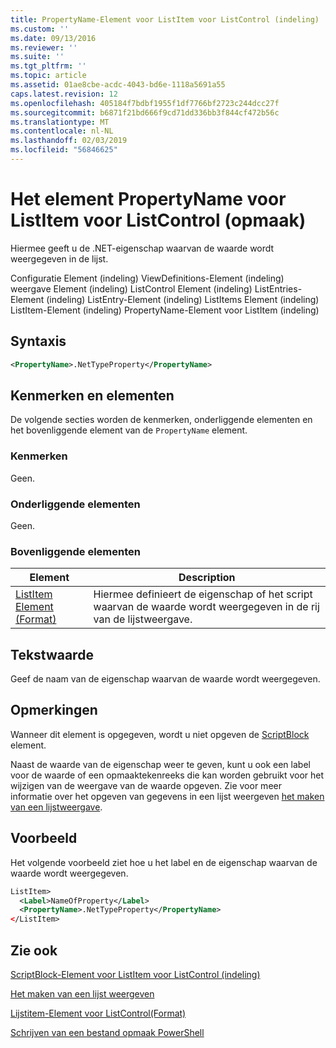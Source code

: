 ```yaml
---
title: PropertyName-Element voor ListItem voor ListControl (indeling) | Microsoft Docs
ms.custom: ''
ms.date: 09/13/2016
ms.reviewer: ''
ms.suite: ''
ms.tgt_pltfrm: ''
ms.topic: article
ms.assetid: 01ae8cbe-acdc-4043-bd6e-1118a5691a55
caps.latest.revision: 12
ms.openlocfilehash: 405184f7bdbf1955f1df7766bf2723c244dcc27f
ms.sourcegitcommit: b6871f21bd666f9cd71dd336bb3f844cf472b56c
ms.translationtype: MT
ms.contentlocale: nl-NL
ms.lasthandoff: 02/03/2019
ms.locfileid: "56846625"
---
```

# <a name="propertyname-element-for-listitem-for-listcontrol-format"></a>Het element PropertyName voor ListItem voor ListControl (opmaak)

Hiermee geeft u de .NET-eigenschap waarvan de waarde wordt weergegeven in de lijst.

Configuratie Element (indeling) ViewDefinitions-Element (indeling) weergave Element (indeling) ListControl Element (indeling) ListEntries-Element (indeling) ListEntry-Element (indeling) ListItems Element (indeling) ListItem-Element (indeling) PropertyName-Element voor ListItem (indeling)

## <a name="syntax"></a>Syntaxis

```xml
<PropertyName>.NetTypeProperty</PropertyName>
```

## <a name="attributes-and-elements"></a>Kenmerken en elementen

De volgende secties worden de kenmerken, onderliggende elementen en het bovenliggende element van de `PropertyName` element.

### <a name="attributes"></a>Kenmerken

Geen.

### <a name="child-elements"></a>Onderliggende elementen

Geen.

### <a name="parent-elements"></a>Bovenliggende elementen

|Element|Description|
|-------------|-----------------|
|[ListItem Element (Format)](./listitem-element-for-listitems-for-listcontrol-format.md)|Hiermee definieert de eigenschap of het script waarvan de waarde wordt weergegeven in de rij van de lijstweergave.|

## <a name="text-value"></a>Tekstwaarde

Geef de naam van de eigenschap waarvan de waarde wordt weergegeven.

## <a name="remarks"></a>Opmerkingen

Wanneer dit element is opgegeven, wordt u niet opgeven de [ScriptBlock](./scriptblock-element-for-listitem-for-listcontrol-format.md) element.

Naast de waarde van de eigenschap weer te geven, kunt u ook een label voor de waarde of een opmaaktekenreeks die kan worden gebruikt voor het wijzigen van de weergave van de waarde opgeven. Zie voor meer informatie over het opgeven van gegevens in een lijst weergeven [het maken van een lijstweergave](./creating-a-list-view.md).

## <a name="example"></a>Voorbeeld

Het volgende voorbeeld ziet hoe u het label en de eigenschap waarvan de waarde wordt weergegeven.

```xml
ListItem>
  <Label>NameOfProperty</Label>
  <PropertyName>.NetTypeProperty</PropertyName>
</ListItem>

```

## <a name="see-also"></a>Zie ook

[ScriptBlock-Element voor ListItem voor ListControl (indeling)](./scriptblock-element-for-listitem-for-listcontrol-format.md)

[Het maken van een lijst weergeven](./creating-a-list-view.md)

[Lijstitem-Element voor ListControl(Format)](./listitem-element-for-listitems-for-listcontrol-format.md)

[Schrijven van een bestand opmaak PowerShell](./writing-a-powershell-formatting-file.md)
